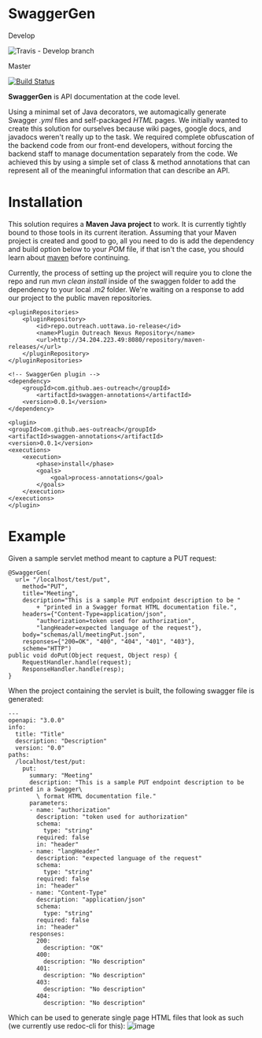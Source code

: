 # SwaggerGen #
Develop

![Travis - Develop branch](https://travis-ci.com/AES-Outreach/SwaggerGen.svg?token=cukQqq8P2pkD1EpgeNAZ&branch=develop)

Master 

[![Build Status](https://travis-ci.com/AES-Outreach/SwaggerGen.svg?token=Q2Kk8fYfCWzCrC5pSjcD&branch=master)](https://travis-ci.com/AES-Outreach/SwaggerGen)

**SwaggerGen** is API documentation at the code level.

Using a minimal set of Java decorators, we automagically generate Swagger *.yml* files and self-packaged *HTML* pages. We initially wanted to create this solution for ourselves because wiki pages, google docs, and javadocs weren't really up to the task. We required complete obfuscation of the backend code from our front-end developers, without forcing the backend staff to manage documentation separately from the code. We achieved this by using a simple set of class & method annotations that can represent all of the meaningful information that can describe an API.

# Installation #
This solution requires a **Maven Java project** to work. It is currently tightly bound to those tools in its current iteration.
Assuming that your Maven project is created and good to go, all you need to do is add the dependency and build option below to your *POM* file, if that isn't the case, you should learn about [maven](https://maven.apache.org/guides/getting-started/) before continuing.

Currently, the process of setting up the project will require you to clone the repo and run *mvn clean install* inside of the swaggen folder to add the dependency to your local *.m2* folder. We're waiting on a response to add our project to the public maven repositories.

```
<pluginRepositories>
	<pluginRepository>
		<id>repo.outreach.uottawa.io-release</id>
		<name>Plugin Outreach Nexus Repository</name>
		<url>http://34.204.223.49:8080/repository/maven-releases/</url>
	</pluginRepository>
</pluginRepositories>
```
```
<!-- SwaggerGen plugin -->
<dependency>
	<groupId>com.github.aes-outreach</groupId>
		<artifactId>swaggen-annotations</artifactId>
	<version>0.0.1</version>
</dependency>
```
```
<plugin>
<groupId>com.github.aes-outreach</groupId>
<artifactId>swaggen-annotations</artifactId>
<version>0.0.1</version>
<executions>
	<execution>
		<phase>install</phase>
		<goals>
			<goal>process-annotations</goal>
		</goals>
	</execution>
</executions>
</plugin>
```

# Example #
Given a sample servlet method meant to capture a PUT request:
```
@SwaggerGen(
  url= "/localhost/test/put",
	method="PUT",
	title="Meeting",
	description="This is a sample PUT endpoint description to be "
		+ "printed in a Swagger format HTML documentation file.",
	headers={"Content-Type=application/json", 
		"authorization=token used for authorization", 
		"langHeader=expected language of the request"},
	body="schemas/all/meetingPut.json",
	responses={"200=OK", "400", "404", "401", "403"},
	scheme="HTTP")
public void doPut(Object request, Object resp) {
	RequestHandler.handle(request);
	ResponseHandler.handle(resp);
}
```
When the project containing the servlet is built, the following swagger file is generated:
```
---
openapi: "3.0.0"
info:
  title: "Title"
  description: "Description"
  version: "0.0"
paths:
  /localhost/test/put:
    put:
      summary: "Meeting"
      description: "This is a sample PUT endpoint description to be printed in a Swagger\
        \ format HTML documentation file."
      parameters:
      - name: "authorization"
        description: "token used for authorization"
        schema:
          type: "string"
        required: false
        in: "header"
      - name: "langHeader"
        description: "expected language of the request"
        schema:
          type: "string"
        required: false
        in: "header"
      - name: "Content-Type"
        description: "application/json"
        schema:
          type: "string"
        required: false
        in: "header"
      responses:
        200:
          description: "OK"
        400:
          description: "No description"
        401:
          description: "No description"
        403:
          description: "No description"
        404:
          description: "No description"
```
Which can be used to generate single page HTML files that look as such (we currently use redoc-cli for this):
![image](https://i.imgur.com/eBNjfRx.png)
